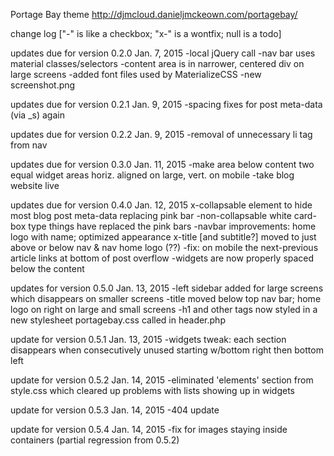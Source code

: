 Portage Bay theme http://djmcloud.danieljmckeown.com/portagebay/

change log ["-" is like a checkbox; "x-" is a wontfix; null is a todo]

updates due for version 0.2.0
Jan. 7, 2015
-local jQuery call
-nav bar uses material classes/selectors
-content area is in narrower, centered div on large screens
-added font files used by MaterializeCSS
-new screenshot.png

updates due for version 0.2.1
Jan. 9, 2015
-spacing fixes for post meta-data (via _s) again

updates due for version 0.2.2
Jan. 9, 2015
-removal of unnecessary li tag from nav

updates due for version 0.3.0
Jan. 11, 2015
-make area below content two equal widget areas horiz. aligned on large, vert. on mobile
-take blog website live

updates due for version 0.4.0
Jan. 12, 2015
x-collapsable element to hide most blog post meta-data replacing pink bar
-non-collapsable white card-box type things have replaced the pink bars
-navbar improvements: home logo with name; optimized appearance
x-title [and subtitle?] moved to just above or below nav & nav home logo (??)
-fix: on mobile the next-previous article links at bottom of post overflow
-widgets are now properly spaced below the content

updates for version 0.5.0
Jan. 13, 2015
-left sidebar added for large screens which disappears on smaller screens
-title moved below top nav bar; home logo on right on large and small screens
-h1 and other tags now styled in a new stylesheet portagebay.css called in header.php

update for version 0.5.1
Jan. 13, 2015
-widgets tweak: each section disappears when consecutively unused starting w/bottom right then bottom left

update for version 0.5.2
Jan. 14, 2015
-eliminated 'elements' section from style.css which cleared up problems with lists showing up in widgets

update for version 0.5.3
Jan. 14, 2015
-404 update

update for version 0.5.4
Jan. 14, 2015
-fix for images staying inside containers (partial regression from 0.5.2)
